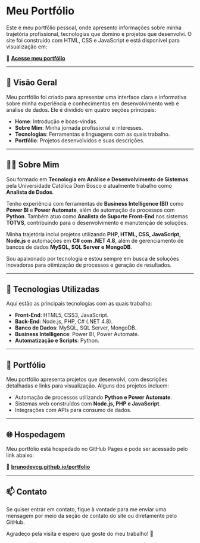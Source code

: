 # Meu Portfólio

Este é meu portfólio pessoal, onde apresento informações sobre minha trajetória profissional, tecnologias que domino e projetos que desenvolvi. O site foi construído com HTML, CSS e JavaScript e está disponível para visualização em:

🔗 **[Acesse meu portfólio](https://brunodevcg.github.io/portfolio/)**

---

## 📜 Visão Geral

Meu portfólio foi criado para apresentar uma interface clara e informativa sobre minha experiência e conhecimentos em desenvolvimento web e análise de dados. Ele é dividido em quatro seções principais:

- **Home**: Introdução e boas-vindas.
- **Sobre Mim**: Minha jornada profissional e interesses.
- **Tecnologias**: Ferramentas e linguagens com as quais trabalho.
- **Portfólio**: Projetos desenvolvidos e suas descrições.

---

## 👨‍💻 Sobre Mim

Sou formado em **Tecnologia em Análise e Desenvolvimento de Sistemas** pela Universidade Católica Dom Bosco e atualmente trabalho como **Analista de Dados**.

Tenho experiência com ferramentas de **Business Intelligence (BI)** como **Power BI** e **Power Automate**, além de automação de processos com **Python**. Também atuo como **Analista de Suporte Front-End** nos sistemas **TOTVS**, contribuindo para o desenvolvimento e manutenção de soluções.

Minha trajetória inclui projetos utilizando **PHP, HTML, CSS, JavaScript, Node.js** e automações em **C# com .NET 4.8**, além de gerenciamento de bancos de dados **MySQL, SQL Server e MongoDB**.

Sou apaixonado por tecnologia e estou sempre em busca de soluções inovadoras para otimização de processos e geração de resultados.

---

## 🚀 Tecnologias Utilizadas

Aqui estão as principais tecnologias com as quais trabalho:

- **Front-End**: HTML5, CSS3, JavaScript.
- **Back-End**: Node.js, PHP, C# (.NET 4.8).
- **Banco de Dados**: MySQL, SQL Server, MongoDB.
- **Business Intelligence**: Power BI, Power Automate.
- **Automatização e Scripts**: Python.

---

## 📂 Portfólio

Meu portfólio apresenta projetos que desenvolvi, com descrições detalhadas e links para visualização. Alguns dos projetos incluem:

- Automação de processos utilizando **Python e Power Automate**.
- Sistemas web construídos com **Node.js, PHP e JavaScript**.
- Integrações com APIs para consumo de dados.

---

## 🌐 Hospedagem

Meu portfólio está hospedado no GitHub Pages e pode ser acessado pelo link abaixo:

🔗 **[brunodevcg.github.io/portfolio](https://brunodevcg.github.io/portfolio/)**

---

## 📫 Contato

Se quiser entrar em contato, fique à vontade para me enviar uma mensagem por meio da seção de contato do site ou diretamente pelo GitHub.

Agradeço pela visita e espero que goste do meu trabalho! 🚀

